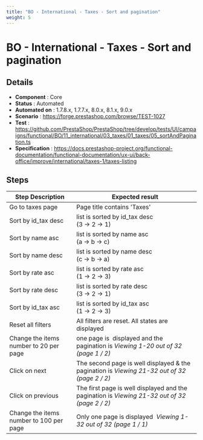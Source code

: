 ```yaml
---
title: "BO - International - Taxes - Sort and pagination"
weight: 5
---
```


# BO - International - Taxes - Sort and pagination
## Details
* **Component** : Core
* **Status** : Automated
* **Automated on** : 1.7.8.x, 1.7.7.x, 8.0.x, 8.1.x, 9.0.x
* **Scenario** : https://forge.prestashop.com/browse/TEST-1027
* **Test** : https://github.com/PrestaShop/PrestaShop/tree/develop/tests/UI/campaigns/functional/BO/11_international/03_taxes/01_taxes/05_sortAndPagination.ts
* **Specification** : https://docs.prestashop-project.org/functional-documentation/functional-documentation/ux-ui/back-office/improve/international/taxes-1/taxes-listing

## Steps
| Step Description | Expected result |
| ----- | ----- |
| Go to taxes page | Page title contains 'Taxes' |
| Sort by id_tax desc | list is sorted by id_tax desc<br>(3 -> 2 -> 1) |
| Sort by name asc | list is sorted by name asc<br>(a -> b -> c) |
| Sort by name desc | list is sorted by name desc<br>(c -> b -> a) |
| Sort by rate asc | list is sorted by rate asc<br>(1 -> 2 -> 3) |
| Sort by rate desc | list is sorted by rate desc<br>(3 -> 2 -> 1) |
| Sort by id_tax asc | list is sorted by id_tax asc<br>(1 -> 2 -> 3) |
| Reset all filters | All filters are reset. All states are displayed |
| Change the items number to 20 per page | one page is  displayed and the pagination is _Viewing 1-20 out of 32 (page 1 / 2)_ |
| Click on next | The second page is well displayed & the pagination is _Viewing 21-32 out of 32 (page 2 / 2)_ |
| Click on previous | The first page is well displayed and the pagination is _Viewing 21-32 out of 32 (page 2 / 2)_ |
| Change the items number to 100 per page | Only one page is displayed  _Viewing 1-32 out of 32 (page 1 / 1)_ |
